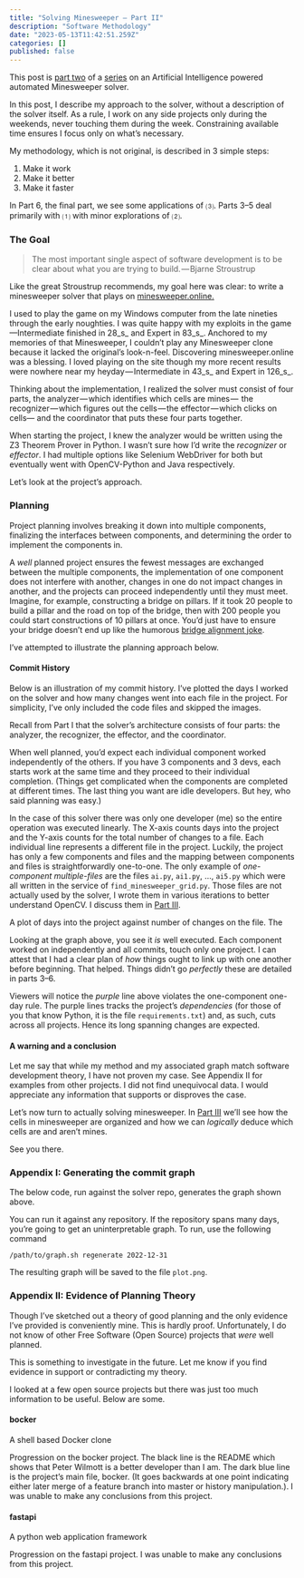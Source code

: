 ```yaml
---
title: "Solving Minesweeper — Part II"
description: "Software Methodology"
date: "2023-05-13T11:42:51.259Z"
categories: []
published: false
---
```


This post is [part two](https://medium.com/galileo-onwards/solving-minesweeper-part-2-cff2cd831111) of a [series](https://medium.com/galileo-onwards/minesweeper-d53b4ba60e73) on an Artificial Intelligence powered automated Minesweeper solver.

In this post, I describe my approach to the solver, without a description of the solver itself. As a rule, I work on any side projects only during the weekends, never touching them during the week. Constraining available time ensures I focus only on what’s necessary.

My methodology, which is not original, is described in 3 simple steps:

1.  Make it work
2.  Make it better
3.  Make it faster

In Part 6, the final part, we see some applications of ⑶. Parts 3–5 deal primarily with ⑴ with minor explorations of ⑵.

### The Goal

> The most important single aspect of software development is to be clear about what you are trying to build. — Bjarne Stroustrup

Like the great Stroustrup recommends, my goal here was clear: to write a minesweeper solver that plays on [minesweeper.online.](https://minesweeper.online.)

I used to play the game on my Windows computer from the late nineties through the early noughties. I was quite happy with my exploits in the game—Intermediate finished in 28_s_ and Expert in 83_s_. Anchored to my memories of that Minesweeper, I couldn’t play any Minesweeper clone because it lacked the original’s look-n-feel. Discovering minesweeper.online was a blessing. I loved playing on the site though my more recent results were nowhere near my heyday — Intermediate in 43_s_ and Expert in 126_s_.

Thinking about the implementation, I realized the solver must consist of four parts, the analyzer — which identifies which cells are mines —  the recognizer — which figures out the cells — the effector — which clicks on cells— and the coordinator that puts these four parts together.

When starting the project, I knew the analyzer would be written using the Z3 Theorem Prover in Python. I wasn’t sure how I’d write the _recognizer_ or _effector_. I had multiple options like Selenium WebDriver for both but eventually went with OpenCV-Python and Java respectively.

Let’s look at the project’s approach.

### Planning

Project planning involves breaking it down into multiple components, finalizing the interfaces between components, and determining the order to implement the components in.

A _well_ planned project ensures the fewest messages are exchanged between the multiple components, the implementation of one component does not interfere with another, changes in one do not impact changes in another, and the projects can proceed independently until they must meet. Imagine, for example, constructing a bridge on pillars. If it took 20 people to build a pillar and the road on top of the bridge, then with 200 people you could start constructions of 10 pillars at once. You’d just have to ensure your bridge doesn’t end up like the humorous [bridge alignment joke](https://www.snopes.com/fact-check/misaligned-bridge-photo/).

I’ve attempted to illustrate the planning approach below.

#### Commit History

Below is an illustration of my commit history. I’ve plotted the days I worked on the solver and how many changes went into each file in the project. For simplicity, I’ve only included the code files and skipped the images.

Recall from Part I that the solver’s architecture consists of four parts: the analyzer, the recognizer, the effector, and the coordinator.

When well planned, you’d expect each individual component worked independently of the others. If you have 3 components and 3 devs, each starts work at the same time and they proceed to their individual completion. (Things get complicated when the components are completed at different times. The last thing you want are idle developers. But hey, who said planning was easy.)

In the case of this solver there was only one developer (me) so the entire operation was executed linearly. The X-axis counts days into the project and the Y-axis counts for the total number of changes to a file. Each individual line represents a different file in the project. Luckily, the project has only a few components and files and the mapping between components and files is straightforwardly one-to-one. The only example of _one-component multiple-files_ are the files `ai.py`, `ai1.py`, …, `ai5.py` which were all written in the service of `find_minesweeper_grid.py`. Those files are not actually used by the solver, I wrote them in various iterations to better understand OpenCV. I discuss them in [Part Ⅲ](https://medium.com/galileo-onwards/solving-minesweeper-part-3-6c96e5f389fc).

A plot of days into the project against number of changes on the file. The 

Looking at the graph above, you see it _is_ well executed. Each component worked on independently and all commits, touch only one project. I can attest that I had a clear plan of _how_ things ought to link up with one another before beginning. That helped. Things didn’t go _perfectly_ these are detailed in parts 3–6.

Viewers will notice the _purple_ line above violates the one-component one-day rule. The purple lines tracks the project’s _dependencies_ (for those of you that know Python, it is the file `requirements.txt`) and, as such, cuts across all projects. Hence its long spanning changes are expected.

#### A warning and a conclusion

Let me say that while my method and my associated graph match software development theory, I have not proven my case. See Appendix Ⅱ for examples from other projects. I did not find unequivocal data. I would appreciate any information that supports or disproves the case.

Let’s now turn to actually solving minesweeper. In [Part Ⅲ](https://medium.com/galileo-onwards/solving-minesweeper-part-3-6c96e5f389fc) we’ll see how the cells in minesweeper are organized and how we can _logically_ deduce which cells are and aren’t mines.

See you there.

### Appendix I: Generating the commit graph

The below code, run against the solver repo, generates the graph shown above.

You can run it against any repository. If the repository spans many days, you’re going to get an uninterpretable graph. To run, use the following command

```
/path/to/graph.sh regenerate 2022-12-31
```

The resulting graph will be saved to the file `plot.png`.

### Appendix II: Evidence of Planning Theory

Though I’ve sketched out a theory of good planning and the only evidence I’ve provided is conveniently mine. This is hardly proof. Unfortunately, I do not know of other Free Software (Open Source) projects that _were_ well planned.

This is something to investigate in the future. Let me know if you find evidence in support or contradicting my theory.

I looked at a few open source projects but there was just too much information to be useful. Below are some. 

#### bocker

A shell based Docker clone

Progression on the bocker project. The black line is the README which shows that Peter Wilmott is a better developer than I am. The dark blue line is the project’s main file, bocker. (It goes backwards at one point indicating either later merge of a feature branch into master or history manipulation.). I was unable to make any conclusions from this project.

#### fastapi

A python web application framework

Progression on the fastapi project. I was unable to make any conclusions from this project.
